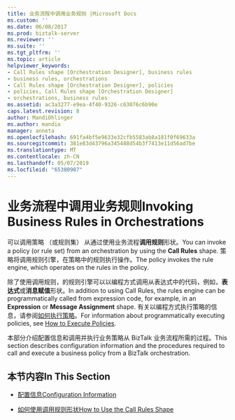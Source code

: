 ```yaml
---
title: 业务流程中调用业务规则 |Microsoft Docs
ms.custom: ''
ms.date: 06/08/2017
ms.prod: biztalk-server
ms.reviewer: ''
ms.suite: ''
ms.tgt_pltfrm: ''
ms.topic: article
helpviewer_keywords:
- Call Rules shape [Orchestration Designer], business rules
- business rules, orchestrations
- Call Rules shape [Orchestration Designer], policies
- policies, Call Rules shape [Orchestration Designer]
- orchestrations, business rules
ms.assetid: ac3a3277-e9ea-4f40-9326-c63076c6b90e
caps.latest.revision: 8
author: MandiOhlinger
ms.author: mandia
manager: anneta
ms.openlocfilehash: 691fa4bf5e9633e32cfb5583ab8a181f0f69633a
ms.sourcegitcommit: 381e83d43796a345488d54b3f7413e11d56ad7be
ms.translationtype: MT
ms.contentlocale: zh-CN
ms.lasthandoff: 05/07/2019
ms.locfileid: "65380987"
---
```

# <a name="invoking-business-rules-in-orchestrations"></a><span data-ttu-id="cb4dc-102">业务流程中调用业务规则</span><span class="sxs-lookup"><span data-stu-id="cb4dc-102">Invoking Business Rules in Orchestrations</span></span>
<span data-ttu-id="cb4dc-103">可以调用策略 （或规则集） 从通过使用业务流程**调用规则**形状。</span><span class="sxs-lookup"><span data-stu-id="cb4dc-103">You can invoke a policy (or rule set) from an orchestration by using the **Call Rules** shape.</span></span> <span data-ttu-id="cb4dc-104">策略将调用规则引擎，在策略中的规则执行操作。</span><span class="sxs-lookup"><span data-stu-id="cb4dc-104">The policy invokes the rule engine, which operates on the rules in the policy.</span></span>  
  
 <span data-ttu-id="cb4dc-105">除了使用调用规则，的规则引擎可以以编程方式调用从表达式中的代码，例如，**表达式**或**消息赋值**形状。</span><span class="sxs-lookup"><span data-stu-id="cb4dc-105">In addition to using Call Rules, the rules engine can be programmatically called from expression code, for example, in an **Expression** or **Message Assignment** shape.</span></span> <span data-ttu-id="cb4dc-106">有关以编程方式执行策略的信息，请参阅[如何执行策略](../core/how-to-execute-policies.md)。</span><span class="sxs-lookup"><span data-stu-id="cb4dc-106">For information about programmatically executing policies, see [How to Execute Policies](../core/how-to-execute-policies.md).</span></span>  
  
 <span data-ttu-id="cb4dc-107">本部分介绍配置信息和调用并执行业务策略从 BizTalk 业务流程所需的过程。</span><span class="sxs-lookup"><span data-stu-id="cb4dc-107">This section describes configuration information and the procedures required to call and execute a business policy from a BizTalk orchestration.</span></span>  
  
## <a name="in-this-section"></a><span data-ttu-id="cb4dc-108">本节内容</span><span class="sxs-lookup"><span data-stu-id="cb4dc-108">In This Section</span></span>  
  
-   [<span data-ttu-id="cb4dc-109">配置信息</span><span class="sxs-lookup"><span data-stu-id="cb4dc-109">Configuration Information</span></span>](../core/configuration-information.md)  
  
-   [<span data-ttu-id="cb4dc-110">如何使用调用规则形状</span><span class="sxs-lookup"><span data-stu-id="cb4dc-110">How to Use the Call Rules Shape</span></span>](../core/how-to-use-the-call-rules-shape.md)